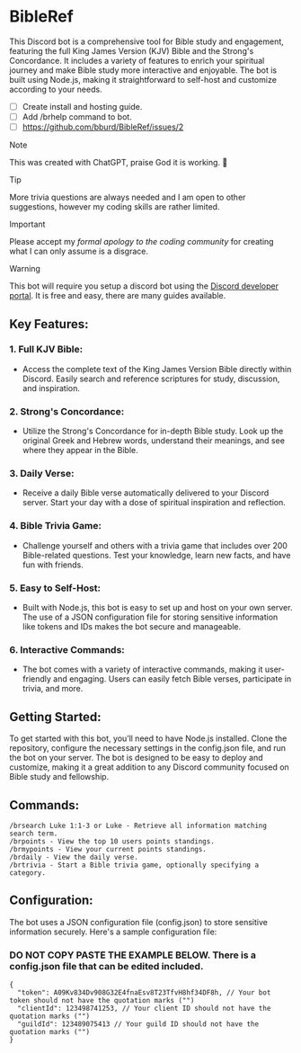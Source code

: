 # BibleRef
This Discord bot is a comprehensive tool for Bible study and engagement, featuring the full King James Version (KJV) Bible and the Strong's Concordance. It includes a variety of features to enrich your spiritual journey and make Bible study more interactive and enjoyable. The bot is built using Node.js, making it straightforward to self-host and customize according to your needs.

- [ ] Create install and hosting guide.
- [ ] Add /brhelp command to bot.
- [ ] https://github.com/bburd/BibleRef/issues/2

>[!NOTE]
>This was created with ChatGPT, praise God it is working. 🙏

>[!TIP]
>More trivia questions are always needed and I am open to other suggestions, however my coding skills are rather limited.

>[!IMPORTANT]
>Please accept my *formal apology to the coding community* for creating what I can only assume is a disgrace.

> [!WARNING]
> This bot will require you setup a discord bot using the [Discord developer portal](https://www.google.com/url?sa=t&source=web&rct=j&opi=89978449&url=https://discord.com/developers/applications&ved=2ahUKEwjrsZnVlvGGAxUSSDABHWEbBQwQFnoECAYQAQ&usg=AOvVaw1wrZe_Tr9Sav0Zx4-42-Jf). It is free and easy, there are many guides available.

## Key Features:
### 1. Full KJV Bible:
   - Access the complete text of the King James Version Bible directly within Discord. Easily search and reference scriptures for study, discussion, and inspiration.

### 2. Strong's Concordance:
   - Utilize the Strong's Concordance for in-depth Bible study. Look up the original Greek and Hebrew words, understand their meanings, and see where they appear in the Bible.

### 3. Daily Verse:
   - Receive a daily Bible verse automatically delivered to your Discord server. Start your day with a dose of spiritual inspiration and reflection.

### 4. Bible Trivia Game:
   - Challenge yourself and others with a trivia game that includes over 200 Bible-related questions. Test your knowledge, learn new facts, and have fun with friends.

### 5. Easy to Self-Host:
   - Built with Node.js, this bot is easy to set up and host on your own server. The use of a JSON configuration file for storing sensitive information like tokens and IDs makes the bot secure and manageable.

### 6. Interactive Commands:
   - The bot comes with a variety of interactive commands, making it user-friendly and engaging. Users can easily fetch Bible verses, participate in trivia, and more.

## Getting Started:

To get started with this bot, you’ll need to have Node.js installed. Clone the repository, configure the necessary settings in the config.json file, and run the bot on your server. The bot is designed to be easy to deploy and customize, making it a great addition to any Discord community focused on Bible study and fellowship.

## Commands:

    /brsearch Luke 1:1-3 or Luke - Retrieve all information matching search term.
    /brpoints - View the top 10 users points standings.
    /brmypoints - View your current points standings.
    /brdaily - View the daily verse.
    /brtrivia - Start a Bible trivia game, optionally specifying a category.

## Configuration:

The bot uses a JSON configuration file (config.json) to store sensitive information securely. Here's a sample configuration file:
### DO NOT COPY PASTE THE EXAMPLE BELOW. There is a config.json file that can be edited included.
```
{
  "token": A09Kv834Dv908G32E4fnaEsv8T23TfvH8hf34DF8h, // Your bot token should not have the quotation marks ("")
  "clientId": 123498741253, // Your client ID should not have the quotation marks ("")
  "guildId": 123489075413 // Your guild ID should not have the quotation marks ("")
}
```



